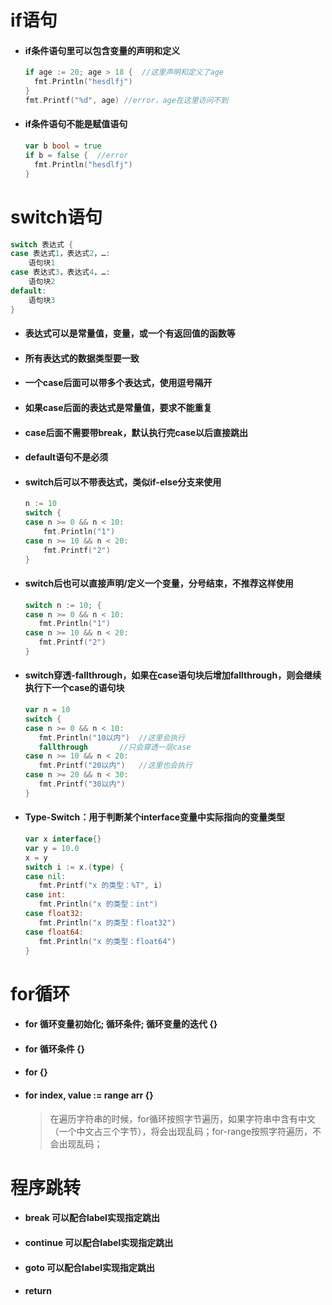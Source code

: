 # if语句

- #### if条件语句里可以包含变量的声明和定义

  ```go
  if age := 20; age > 18 {	//这里声明和定义了age
  	fmt.Println("hesdlfj")
  }
  fmt.Printf("%d", age) //error，age在这里访问不到
  ```

- #### if条件语句不能是赋值语句

  ```go
  var b bool = true
  if b = false {  //error
  	fmt.Println("hesdlfj")
  }
  ```

  

# switch语句

```go
switch 表达式 {
case 表达式1，表达式2，…:
	语句块1
case 表达式3，表达式4，…:
	语句块2
default:
	语句块3
}
```

- #### 表达式可以是常量值，变量，或一个有返回值的函数等

- #### 所有表达式的数据类型要一致

- #### 一个case后面可以带多个表达式，使用逗号隔开

- #### 如果case后面的表达式是常量值，要求不能重复

- #### case后面不需要带break，默认执行完case以后直接跳出

- #### default语句不是必须

- #### switch后可以不带表达式，类似if-else分支来使用

     ```go
     n := 10
     switch {
     case n >= 0 && n < 10:
         fmt.Println("1")
     case n >= 10 && n < 20:
         fmt.Printf("2")
     }
     ```

- #### switch后也可以直接声明/定义一个变量，分号结束，不推荐这样使用

     ```go
     switch n := 10; {
     case n >= 0 && n < 10:
     	fmt.Println("1")
     case n >= 10 && n < 20:
     	fmt.Printf("2")
     }
     ```

- #### switch穿透-fallthrough，如果在case语句块后增加fallthrough，则会继续执行下一个case的语句块

     ```go
     var n = 10
     switch {
     case n >= 0 && n < 10:
     	fmt.Println("10以内")  //这里会执行
      	fallthrough       //只会穿透一层case
     case n >= 10 && n < 20:
     	fmt.Printf("20以内")   //这里也会执行
     case n >= 20 && n < 30:
     	fmt.Printf("30以内")
     }
     ```

- #### Type-Switch：用于判断某个interface变量中实际指向的变量类型

     ```go
     var x interface{}
     var y = 10.0
     x = y
     switch i := x.(type) {
     case nil:
     	fmt.Printf("x 的类型：%T", i)
     case int:
     	fmt.Println("x 的类型：int")
     case float32:
     	fmt.Println("x 的类型：float32")
     case float64:
     	fmt.Println("x 的类型：float64")
     }
     ```

     

# for循环

- #### for 循环变量初始化; 循环条件; 循环变量的迭代 {} 

- #### for 循环条件 {}

- #### for {}

- #### for index, value := range arr {}

     > 在遍历字符串的时候，for循环按照字节遍历，如果字符串中含有中文（一个中文占三个字节），将会出现乱码；for-range按照字符遍历，不会出现乱码；

     

# 程序跳转

- #### break 可以配合label实现指定跳出

- #### continue 可以配合label实现指定跳出
- #### goto 可以配合label实现指定跳出

- #### return